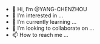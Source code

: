 - 👋 Hi, I’m @YANG-CHENZHOU
- 👀 I’m interested in ...
- 🌱 I’m currently learning ...
- 💞️ I’m looking to collaborate on ...
- 📫 How to reach me ...

<!---
YANG-CHENZHOU/YANG-CHENZHOU is a ✨ special ✨ repository because its `README.md` (this file) appears on your GitHub profile.
You can click the Preview link to take a look at your changes.
--->
